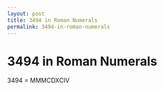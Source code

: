 ```yaml
---
layout: post
title: 3494 in Roman Numerals
permalink: 3494-in-roman-numerals
---
```


# 3494 in Roman Numerals

3494 = MMMCDXCIV
